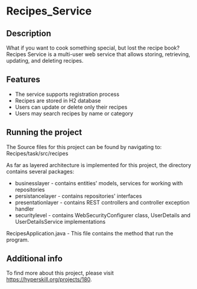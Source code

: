 # Recipes_Service
## Description
What if you want to cook something special, but lost the recipe book?  
Recipes Service is a multi-user web service that allows storing, retrieving, updating, and deleting recipes.    
## Features
- The service supports registration process
- Recipes are stored in H2 database
- Users can update or delete only their recipes
- Users may search recipes by name or category
## Running the project
The Source files for this project can be found by navigating to:  
Recipes/task/src/recipes

As far as layered architecture is implemented for this project, the directory contains several packages:
- businesslayer - contains entities' models, services for working with repositories
- persistancelayer - contains repositories' interfaces
- presentationlayer - contains REST controllers and controller exception handler
- securitylevel - contains WebSecurityConfigurer class, UserDetails and UserDetailsService implementations

RecipesApplication.java - This file contains the method that run the program.
## Additional info
To find more about this project, please visit https://hyperskill.org/projects/180.
